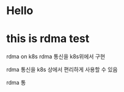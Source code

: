 # Hello
# this is rdma test

rdma on k8s
rdma 통신을 k8s위에서 구현

rdma 통신을 k8s 상에서 편리하게 사용할 수 있음

rdma 통

